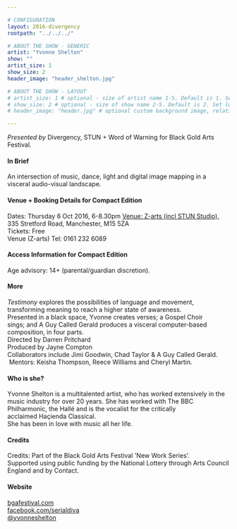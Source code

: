 ```yaml
---

# CONFIGURATION
layout: 2016-divergency
rootpath: "../../../"

# ABOUT THE SHOW - GENERIC
artist: "Yvonne Shelton"
show: ""
artist_size: 1
show_size: 2
header_image: "header_shelton.jpg"

# ABOUT THE SHOW - LAYOUT
# artist_size: 1 # optional - size of artist name 1-5. Default is 1. Set longer names to lower values
# show_size: 2 # optional - size of show name 2-5. Default is 2. Set longer names to lower values
# header_image: "header.jpg" # optional custom background image, relative to current page

---
```

*Presented by* Divergency, STUN + Word of Warning for Black Gold Arts Festival.        
                    
#### In Brief                           
An intersection of music, dance, light and digital image mapping in a visceral audio-visual landscape.    

#### Venue + Booking Details for Compact Edition        
Dates: Thursday 6 Oct 2016, 6-8.30pm 
[Venue: Z-arts (incl STUN Studio)](http://www.z-arts.org/about-us/getting-here), 335 Stretford Road, Manchester, M15 5ZA        
Tickets: Free          
Venue (Z-arts) Tel: 0161 232 6089    
             
#### Access Information for Compact Edition        
Age advisory: 14+ (parental/guardian discretion).     
                   
#### More               
*Testimony* explores the possibilities of language and movement, transforming meaning to reach a higher state of awareness.     
Presented in a black space, Yvonne creates verses; a Gospel Choir sings; and A Guy Called Gerald produces a visceral computer-based composition, in four parts.     
Directed by Darren Pritchard    
Produced by Jayne Compton    
Collaborators include Jimi Goodwin, Chad Taylor & A Guy Called Gerald.    
 Mentors: Keisha Thompson, Reece Williams and Cheryl Martin.    
        
#### Who is she?  
Yvonne Shelton is a multitalented artist, who has worked extensively in the music industry for over 20 years. She has worked with The BBC Philharmonic, the Hallé and is the vocalist for the critically acclaimed Haçienda Classical.     
She has been in love with music all her life.    
   
#### Credits           
Credits: Part of the Black Gold Arts Festival 'New Work Series’.    
Supported using public funding by the National Lottery through Arts Council England and by Contact.    

#### Website          
<a href="http://www.bgafestival.com/" target="_blank">bgafestival.com</a>     
<a href="http://https://www.facebook.com/serialdiva/" target="_blank">facebook.com/serialdiva</a>      
<a href="https://twitter.com/yvonneshelton" target="_blank">@yvonneshelton</a>       

